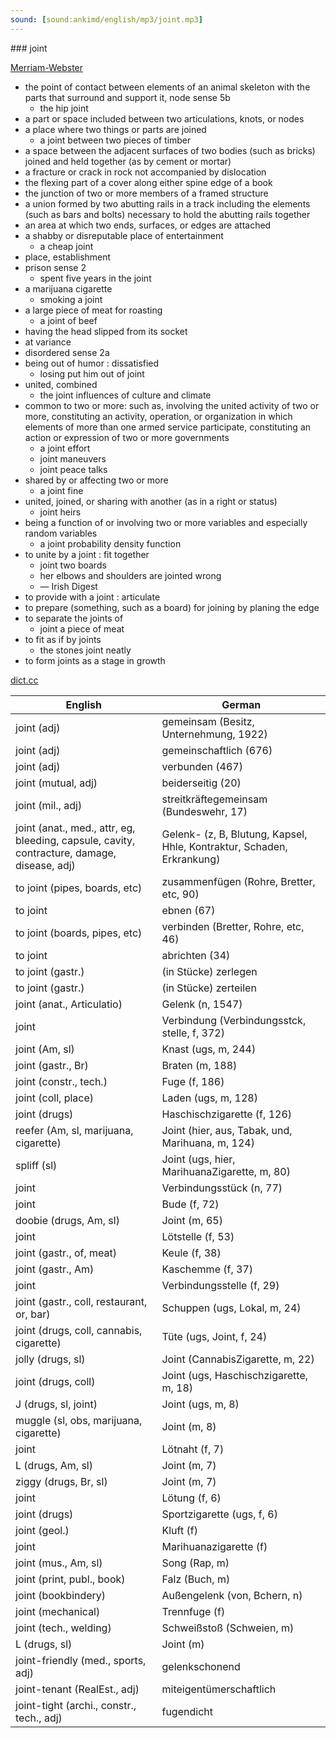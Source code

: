 ```yaml
---
sound: [sound:ankimd/english/mp3/joint.mp3]
---
```


\### joint

[Merriam-Webster](https://www.merriam-webster.com/dictionary/joint)

- the point of contact between elements of an animal skeleton with the parts that surround and support it, node sense 5b
    - the hip joint
- a part or space included between two articulations, knots, or nodes
- a place where two things or parts are joined
    - a joint between two pieces of timber
- a space between the adjacent surfaces of two bodies (such as bricks) joined and held together (as by cement or mortar)
- a fracture or crack in rock not accompanied by dislocation
- the flexing part of a cover along either spine edge of a book
- the junction of two or more members of a framed structure
- a union formed by two abutting rails in a track including the elements (such as bars and bolts) necessary to hold the abutting rails together
- an area at which two ends, surfaces, or edges are attached
- a shabby or disreputable place of entertainment
    - a cheap joint
- place, establishment
- prison sense 2
    - spent five years in the joint
- a marijuana cigarette
    - smoking a joint
- a large piece of meat for roasting
    - a joint of beef
- having the head slipped from its socket
- at variance
- disordered sense 2a
- being out of humor : dissatisfied
    - losing put him out of joint
- united, combined
    - the joint influences of culture and climate
- common to two or more: such as, involving the united activity of two or more, constituting an activity, operation, or organization in which elements of more than one armed service participate, constituting an action or expression of two or more governments
    - a joint effort
    - joint maneuvers
    - joint peace talks
- shared by or affecting two or more
    - a joint fine
- united, joined, or sharing with another (as in a right or status)
    - joint heirs
- being a function of or involving two or more variables and especially random variables
    - a joint probability density function
- to unite by a joint : fit together
    - joint two boards
    - her elbows and shoulders are jointed wrong
    - — Irish Digest
- to provide with a joint : articulate
- to prepare (something, such as a board) for joining by planing the edge
- to separate the joints of
    - joint a piece of meat
- to fit as if by joints
    - the stones joint neatly
- to form joints as a stage in growth

[dict.cc](https://www.dict.cc/joint)

| English        | German       |
| -------------- | ------------ |
| joint (adj) | gemeinsam (Besitz, Unternehmung, 1922) |
| joint (adj) | gemeinschaftlich (676) |
| joint (adj) | verbunden (467) |
| joint (mutual, adj) | beiderseitig (20) |
| joint (mil., adj) | streitkräftegemeinsam (Bundeswehr, 17) |
| joint (anat., med., attr, eg, bleeding, capsule, cavity, contracture, damage, disease, adj) | Gelenk- (z, B, Blutung, Kapsel, Hhle, Kontraktur, Schaden, Erkrankung) |
| to joint (pipes, boards, etc) | zusammenfügen (Rohre, Bretter, etc, 90) |
| to joint | ebnen (67) |
| to joint (boards, pipes, etc) | verbinden (Bretter, Rohre, etc, 46) |
| to joint | abrichten (34) |
| to joint (gastr.) | (in Stücke) zerlegen |
| to joint (gastr.) | (in Stücke) zerteilen |
| joint (anat., Articulatio) | Gelenk (n, 1547) |
| joint | Verbindung (Verbindungsstck, stelle, f, 372) |
| joint (Am, sl) | Knast (ugs, m, 244) |
| joint (gastr., Br) | Braten (m, 188) |
| joint (constr., tech.) | Fuge (f, 186) |
| joint (coll, place) | Laden (ugs, m, 128) |
| joint (drugs) | Haschischzigarette (f, 126) |
| reefer (Am, sl, marijuana, cigarette) | Joint (hier, aus, Tabak, und, Marihuana, m, 124) |
| spliff (sl) | Joint (ugs, hier, MarihuanaZigarette, m, 80) |
| joint | Verbindungsstück (n, 77) |
| joint | Bude (f, 72) |
| doobie (drugs, Am, sl) | Joint (m, 65) |
| joint | Lötstelle (f, 53) |
| joint (gastr., of, meat) | Keule (f, 38) |
| joint (gastr., Am) | Kaschemme (f, 37) |
| joint | Verbindungsstelle (f, 29) |
| joint (gastr., coll, restaurant, or, bar) | Schuppen (ugs, Lokal, m, 24) |
| joint (drugs, coll, cannabis, cigarette) | Tüte (ugs, Joint, f, 24) |
| jolly (drugs, sl) | Joint (CannabisZigarette, m, 22) |
| joint (drugs, coll) | Joint (ugs, Haschischzigarette, m, 18) |
| J (drugs, sl, joint) | Joint (ugs, m, 8) |
| muggle (sl, obs, marijuana, cigarette) | Joint (m, 8) |
| joint | Lötnaht (f, 7) |
| L (drugs, Am, sl) | Joint (m, 7) |
| ziggy (drugs, Br, sl) | Joint (m, 7) |
| joint | Lötung (f, 6) |
| joint (drugs) | Sportzigarette (ugs, f, 6) |
| joint (geol.) | Kluft (f) |
| joint | Marihuanazigarette (f) |
| joint (mus., Am, sl) | Song (Rap, m) |
| joint (print, publ., book) | Falz (Buch, m) |
| joint (bookbindery) | Außengelenk (von, Bchern, n) |
| joint (mechanical) | Trennfuge (f) |
| joint (tech., welding) | Schweißstoß (Schweien, m) |
| L (drugs, sl) | Joint (m) |
| joint-friendly (med., sports, adj) | gelenkschonend |
| joint-tenant (RealEst., adj) | miteigentümerschaftlich |
| joint-tight (archi., constr., tech., adj) | fugendicht |
